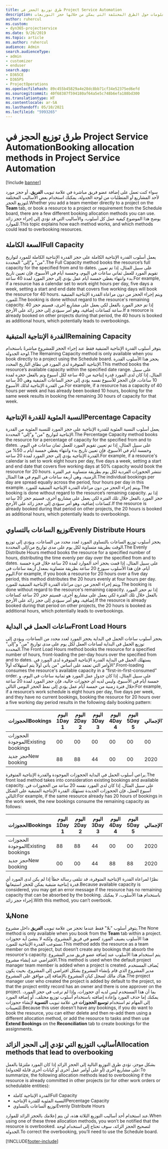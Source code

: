```yaml
---
title: طرق توزيع الحجز في Project Service Automation
description: يقدم هذا الموضوع معلومات حول الطرق المختلفة التي يمكن من خلالها حجز التوزيعات.
author: ruhercul
ms.custom:
- dyn365-projectservice
ms.date: 9/26/2019
ms.topic: article
ms.author: ruhercul
audience: Admin
search.audienceType:
- admin
- customizer
- enduser
search.app:
- D365CE
- D365PS
- ProjectOperations
ms.openlocfilehash: 89c455b45829a4e28dc8bb71cf34e52375ed6efd
ms.sourcegitcommit: 40f68387f594180af64a5e5c748b6efa188bd300
ms.translationtype: HT
ms.contentlocale: ar-SA
ms.lasthandoff: 05/10/2021
ms.locfileid: "5993265"
---
```

# <a name="booking-allocation-methods-in-project-service-automation"></a><span data-ttu-id="079ab-103">طرق توزيع الحجز في Project Service Automation</span><span class="sxs-lookup"><span data-stu-id="079ab-103">Booking allocation methods in Project Service Automation</span></span>

[!include [banner](../includes/psa-now-project-operations.md)]

<span data-ttu-id="079ab-104">سواء كنت تعمل على إضافة عضو فريق مباشرة في علامة تبويب **الفريق**، أو حجز مورد لأحد المشاريع أو المتطلبات من لوحة الجدولة، يمكنك استخدام بعض الأساليب المختلفة لتوزيع الحجز.</span><span class="sxs-lookup"><span data-stu-id="079ab-104">Whether you add a team member directly to a project on the **Team** tab, or book a resource to a project or requirement from the Schedule board, there are a few different booking allocation methods you can use.</span></span> <span data-ttu-id="079ab-105">يوضح هذا الموضوع كيفية عمل كل أسلوب، والأساليب التي قد تؤدي إلى إجراء حجز زائد للموارد.</span><span class="sxs-lookup"><span data-stu-id="079ab-105">This topic explains how each method works, and which methods could lead to overbooking resources.</span></span>

## <a name="full-capacity"></a><span data-ttu-id="079ab-106">السعة الكاملة</span><span class="sxs-lookup"><span data-stu-id="079ab-106">Full Capacity</span></span> 
<span data-ttu-id="079ab-107">يعمل أسلوب القدرة الإنتاجية الكاملة على حجز القدرة الإنتاجية الكاملة للمورد لتواريخ "من" و"إلى" المحددة.</span><span class="sxs-lookup"><span data-stu-id="079ab-107">The Full Capacity method books the resource’s full capacity for the specified from and to dates.</span></span> <span data-ttu-id="079ab-108">على سبيل المثال، إذا تم تعيين تقويم المورد للعمل ثماني ساعات في اليوم، وخمسة أيام في الأسبوع، فإن تعيين تاريخ بدء وانتهاء يغطي خمسة أيام عمل يؤدي إلى حجز المورد لمدة 40 ساعة.</span><span class="sxs-lookup"><span data-stu-id="079ab-108">For example, if a resource has a calendar set to work eight hours per day, five days a week, setting a start and end date that covers five working days will book the resource for 40 hours.</span></span> <span data-ttu-id="079ab-109">ويتم إجراء الحجز من دون مراعاة القدرة الإنتاجية المتبقية للمورد.</span><span class="sxs-lookup"><span data-stu-id="079ab-109">The booking is done without regard to the resource's remaining capacity.</span></span> <span data-ttu-id="079ab-110">إذا تم حجز المورد بالفعل لكي يعمل على مشاريع أخرى، فسيتم حجز 40 ساعة كساعات إضافية، وهو أمر سيؤدي إلى حجز زائد على الأرجح.</span><span class="sxs-lookup"><span data-stu-id="079ab-110">If a resource is already booked on other projects during that period, the 40 hours is booked as additional hours, which potentially leads to overbookings.</span></span>

## <a name="remaining-capacity"></a><span data-ttu-id="079ab-111">القدرة الإنتاجية المتبقية</span><span class="sxs-lookup"><span data-stu-id="079ab-111">Remaining Capacity</span></span>
<span data-ttu-id="079ab-112">يتوفر أسلوب القدرة الإنتاجية المتبقية فقط عند إجراء الحجز للمشروع مباشرةً باستخدام لوحة الجدولة.</span><span class="sxs-lookup"><span data-stu-id="079ab-112">The Remaining Capacity method is only available when you book directly to a project using the Schedule board.</span></span> <span data-ttu-id="079ab-113">يحجز هذا الأسلوب القدرة الإنتاجية المتوفرة لدى المورد في نطاق التاريخ المحدد.</span><span class="sxs-lookup"><span data-stu-id="079ab-113">This method books the resource’s available capacity within the specified date range.</span></span> <span data-ttu-id="079ab-114">على سبيل المثال، إذا كان لدى المورد قدرة إنتاجية من 40 ساعة لكل أسبوع وتم بالفعل حجزه لمدة 10 ساعات، فإن الحجز للأسبوع نفسه يؤدي إلى حجز الساعات المتبقية وهي 30 ساعة من القدرة الإنتاجية لذلك الأسبوع.</span><span class="sxs-lookup"><span data-stu-id="079ab-114">For example, if a resource has a capacity of 40 hours per week and has already been booked 10 hours, booking for the same week results in booking the remaining 30 hours of capacity for that week.</span></span>

## <a name="percentage-capacity"></a><span data-ttu-id="079ab-115">النسبة المئوية للقدرة الإنتاجية</span><span class="sxs-lookup"><span data-stu-id="079ab-115">Percentage Capacity</span></span>
<span data-ttu-id="079ab-116">يعمل أسلوب النسبة المئوية للقدرة الإنتاجية‬ على حجز المورد للنسبة المئوية من القدرة الإنتاجية لتواريخ "من" و"إلى" المحددة.</span><span class="sxs-lookup"><span data-stu-id="079ab-116">The Percentage Capacity method books the resource for a percentage of capacity for the specified from and to dates.</span></span> <span data-ttu-id="079ab-117">على سبيل المثال، إذا تم تعيين تقويم المورد للعمل ثمان ساعات في اليوم، وخمسة أيام في الأسبوع، فإن تعيين تاريخ بدء وانتهاء يغطي خمسة أيام بـ 50% من القدرة الإنتاجية يؤدي إلى حجز المورد لمدة 20 ساعة.</span><span class="sxs-lookup"><span data-stu-id="079ab-117">For example, if a resource's calendar is set to work eight hours per day, five days a week, setting a start and end date that covers five working days at 50% capacity would book the resource for 20 hours.</span></span> <span data-ttu-id="079ab-118">تنتشر الحجوزات الفردية لكل يوم بطريقة متساوية عبر الفترة الزمنية، وهي أربعة ساعات في اليوم في هذا المثال.</span><span class="sxs-lookup"><span data-stu-id="079ab-118">The individual bookings per day are spread equally across the period, four hours per day in this example.</span></span> <span data-ttu-id="079ab-119">ويتم إجراء الحجز من دون مراعاة القدرة الإنتاجية المتبقية للمورد.</span><span class="sxs-lookup"><span data-stu-id="079ab-119">The booking is done without regard to the resource’s remaining capacity.</span></span> <span data-ttu-id="079ab-120">إذا تم حجز المورد بالفعل خلال تلك الفترة لكي يعمل على مشاريع أخرى، فسيتم حجز 20 ساعة كساعات إضافية، وهو أمر سيؤدي إلى حجز زائد على الأرجح.</span><span class="sxs-lookup"><span data-stu-id="079ab-120">If the resource is already booked during that period on other projects, the 20 hours is booked as additional hours, which potentially leads to overbookings.</span></span>

## <a name="evenly-distribute-hours"></a><span data-ttu-id="079ab-121">توزيع الساعات بالتساوي‬</span><span class="sxs-lookup"><span data-stu-id="079ab-121">Evenly Distribute Hours</span></span>
<span data-ttu-id="079ab-122">يحجز أسلوب توزيع الساعات بالتساوي المورد لعدد محدد من الساعات، ويؤدي إلى توزيع الوقت بطريقة متساوية لكل يوم على مدى تواريخ من/إلى المحددة.‬</span><span class="sxs-lookup"><span data-stu-id="079ab-122">The Evenly Distribute Hours method books the resource for a specified number of hours, distributing the time evenly per day over the specified from and to dates.</span></span> <span data-ttu-id="079ab-123">على سبيل المثال، إذا قمت بحجز أحد الموارد لمدة 20 ساعة خلال فترة خمسة أيام، فإن هذا الأسلوب سيوزع 20 ساعة بطريقة متساوية بمعدل أربعة ساعات في اليوم.</span><span class="sxs-lookup"><span data-stu-id="079ab-123">For example, if you book a resource for 20 hours over a five day period, this method distributes the 20 hours evenly at four hours per day.</span></span> <span data-ttu-id="079ab-124">ويتم إجراء الحجز من دون مراعاة القدرة الإنتاجية المتبقية للمورد.</span><span class="sxs-lookup"><span data-stu-id="079ab-124">The booking is done without regard to the resource's remaining capacity.</span></span> <span data-ttu-id="079ab-125">إذا تم حجز المورد بالفعل خلال تلك الفترة لكي يعمل على مشاريع أخرى، فسيتم حجز 20 ساعة كساعات إضافية، وهو أمر سيؤدي إلى حجز زائد على الأرجح.</span><span class="sxs-lookup"><span data-stu-id="079ab-125">If the resource is already booked during that period on other projects, the 20 hours is booked as additional hours, which potentially leads to overbookings.</span></span>

## <a name="front-load-hours"></a><span data-ttu-id="079ab-126">ساعات الحمل في البداية</span><span class="sxs-lookup"><span data-stu-id="079ab-126">Front Load Hours</span></span>
<span data-ttu-id="079ab-127">يحجز أسلوب ساعات الحمل في البداية‬ يحجز المورد لعدد محدد من الساعات، ويؤدي إلى توزيع الحمل في البداية لساعات العمل لكل يوم على مدى تواريخ "من" و"إلى" المحددة.‬</span><span class="sxs-lookup"><span data-stu-id="079ab-127">The Front Load Hours method books the resource for a specified number of hours, front-loading the per-day hours over the specified from and to dates.</span></span> <span data-ttu-id="079ab-128">يستهلك الحمل في البداية القدرة الإنتاجية المتوفرة لدى المورد في الأوامر التي تعتمد على أساس "من يأتي أولاً يتم استهلاكه أولاً".</span><span class="sxs-lookup"><span data-stu-id="079ab-128">Front-loading consumes the resource's available capacity in a “first-in-first-consumed” order.</span></span> <span data-ttu-id="079ab-129">على سبيل المثال، إذا كان جدول عمل المورد هو ثمانية ساعات في اليوم، و خمسة أيام في الأسبوع، وليس لديه أي حجوزات حالية، فإن حجز المورد لمدة 20 ساعة خلال فترة زمنية من خمسة أيام عمل يؤدي إلى نمط الحجز اليومي التالي:</span><span class="sxs-lookup"><span data-stu-id="079ab-129">For example, if a resource’s work schedule is eight hours per day, five days per week, and they have no current bookings, booking the resource for 20 hours over a five working day period results in the following daily booking pattern:</span></span> 

|         <span data-ttu-id="079ab-130">الحجوزات</span><span class="sxs-lookup"><span data-stu-id="079ab-130">Bookings</span></span>          |    <span data-ttu-id="079ab-131">اليوم 1</span><span class="sxs-lookup"><span data-stu-id="079ab-131">Day 1</span></span>    |    <span data-ttu-id="079ab-132">اليوم 2</span><span class="sxs-lookup"><span data-stu-id="079ab-132">Day 2</span></span>    |    <span data-ttu-id="079ab-133">اليوم 3</span><span class="sxs-lookup"><span data-stu-id="079ab-133">Day 3</span></span>    |    <span data-ttu-id="079ab-134">اليوم 4</span><span class="sxs-lookup"><span data-stu-id="079ab-134">Day 4</span></span>    |    <span data-ttu-id="079ab-135">اليوم 5</span><span class="sxs-lookup"><span data-stu-id="079ab-135">Day 5</span></span>    |    <span data-ttu-id="079ab-136">الإجمالي‬</span><span class="sxs-lookup"><span data-stu-id="079ab-136">Total</span></span>    |
|---------------------------|-------------|-------------|-------------|-------------|-------------|-------------|
|    <span data-ttu-id="079ab-137">الحجوزات الموجودة</span><span class="sxs-lookup"><span data-stu-id="079ab-137">Existing   bookings</span></span>    |    <span data-ttu-id="079ab-138">0</span><span class="sxs-lookup"><span data-stu-id="079ab-138">0</span></span>        |    <span data-ttu-id="079ab-139">0</span><span class="sxs-lookup"><span data-stu-id="079ab-139">0</span></span>        |    <span data-ttu-id="079ab-140">0</span><span class="sxs-lookup"><span data-stu-id="079ab-140">0</span></span>        |    <span data-ttu-id="079ab-141">0</span><span class="sxs-lookup"><span data-stu-id="079ab-141">0</span></span>        |    <span data-ttu-id="079ab-142">0</span><span class="sxs-lookup"><span data-stu-id="079ab-142">0</span></span>        |    <span data-ttu-id="079ab-143">0</span><span class="sxs-lookup"><span data-stu-id="079ab-143">0</span></span>        |
|    <span data-ttu-id="079ab-144">حجز جديد</span><span class="sxs-lookup"><span data-stu-id="079ab-144">New   booking</span></span>          |    <span data-ttu-id="079ab-145">8</span><span class="sxs-lookup"><span data-stu-id="079ab-145">8</span></span>        |    <span data-ttu-id="079ab-146">8</span><span class="sxs-lookup"><span data-stu-id="079ab-146">8</span></span>        |    <span data-ttu-id="079ab-147">4</span><span class="sxs-lookup"><span data-stu-id="079ab-147">4</span></span>        |    <span data-ttu-id="079ab-148">0</span><span class="sxs-lookup"><span data-stu-id="079ab-148">0</span></span>        |    <span data-ttu-id="079ab-149">0</span><span class="sxs-lookup"><span data-stu-id="079ab-149">0</span></span>        |    <span data-ttu-id="079ab-150">20</span><span class="sxs-lookup"><span data-stu-id="079ab-150">20</span></span>       |

<span data-ttu-id="079ab-151">يراعي أسلوب الحمل في البداية الحجوزات الموجودة والقدرة الإنتاجية المتوفرة.</span><span class="sxs-lookup"><span data-stu-id="079ab-151">The front load method takes into consideration existing bookings and available capacity.</span></span> <span data-ttu-id="079ab-152">على سبيل المثال، إذا كان لدى المورد نفسه 20 ساعة من الحجوزات في أسبوع العمل، فإن الحجوزات الجديدة تستهلك القدرة الإنتاجية المتبقية على الشكل التالي:</span><span class="sxs-lookup"><span data-stu-id="079ab-152">For example, if the same resource already has 20 hours of bookings in the work week, the new bookings consume the remaining capacity as follows:</span></span>

|   <span data-ttu-id="079ab-153">الحجوزات</span><span class="sxs-lookup"><span data-stu-id="079ab-153">Bookings</span></span>          | <span data-ttu-id="079ab-154">اليوم 1</span><span class="sxs-lookup"><span data-stu-id="079ab-154">Day 1</span></span> | <span data-ttu-id="079ab-155">اليوم 2</span><span class="sxs-lookup"><span data-stu-id="079ab-155">Day 2</span></span> | <span data-ttu-id="079ab-156">اليوم 3</span><span class="sxs-lookup"><span data-stu-id="079ab-156">Day 3</span></span> | <span data-ttu-id="079ab-157">اليوم 4</span><span class="sxs-lookup"><span data-stu-id="079ab-157">Day 4</span></span> | <span data-ttu-id="079ab-158">اليوم 5</span><span class="sxs-lookup"><span data-stu-id="079ab-158">Day 5</span></span> | <span data-ttu-id="079ab-159">الإجمالي‬</span><span class="sxs-lookup"><span data-stu-id="079ab-159">Total</span></span> |
|---------------------|-------|-------|-------|-------|-------|-------|
| <span data-ttu-id="079ab-160">الحجوزات الموجودة</span><span class="sxs-lookup"><span data-stu-id="079ab-160">Existing   bookings</span></span> | <span data-ttu-id="079ab-161">8</span><span class="sxs-lookup"><span data-stu-id="079ab-161">8</span></span>     | <span data-ttu-id="079ab-162">8</span><span class="sxs-lookup"><span data-stu-id="079ab-162">8</span></span>     | <span data-ttu-id="079ab-163">4</span><span class="sxs-lookup"><span data-stu-id="079ab-163">4</span></span>     | <span data-ttu-id="079ab-164">0</span><span class="sxs-lookup"><span data-stu-id="079ab-164">0</span></span>     | <span data-ttu-id="079ab-165">0</span><span class="sxs-lookup"><span data-stu-id="079ab-165">0</span></span>     | <span data-ttu-id="079ab-166">20</span><span class="sxs-lookup"><span data-stu-id="079ab-166">20</span></span>    |
| <span data-ttu-id="079ab-167">حجز جديد</span><span class="sxs-lookup"><span data-stu-id="079ab-167">New   booking</span></span>       | <span data-ttu-id="079ab-168">0</span><span class="sxs-lookup"><span data-stu-id="079ab-168">0</span></span>     | <span data-ttu-id="079ab-169">0</span><span class="sxs-lookup"><span data-stu-id="079ab-169">0</span></span>     | <span data-ttu-id="079ab-170">4</span><span class="sxs-lookup"><span data-stu-id="079ab-170">4</span></span>     | <span data-ttu-id="079ab-171">8</span><span class="sxs-lookup"><span data-stu-id="079ab-171">8</span></span>     | <span data-ttu-id="079ab-172">8</span><span class="sxs-lookup"><span data-stu-id="079ab-172">8</span></span>     | <span data-ttu-id="079ab-173">20</span><span class="sxs-lookup"><span data-stu-id="079ab-173">20</span></span>    |

<span data-ttu-id="079ab-174">نظرًا لمراعاة القدرة الإنتاجية المتوفرة، قد تتلقى رسالة خطأ إذا لم يكن لدى المورد أي قدرة إنتاجية متبقية يمكن للحجز استيعابها.</span><span class="sxs-lookup"><span data-stu-id="079ab-174">Because available capacity is considered, you may get an error message if the resource has no remaining capacity that can be absorbed by the booking.</span></span> <span data-ttu-id="079ab-175">باستخدام هذا الأسلوب، لا يمكنك إجراء حجز زائد.</span><span class="sxs-lookup"><span data-stu-id="079ab-175">With this method, you can’t overbook.</span></span>

## <a name="none"></a><span data-ttu-id="079ab-176">بلا</span><span class="sxs-lookup"><span data-stu-id="079ab-176">None</span></span>
<span data-ttu-id="079ab-177">يتوفر أسلوب "بلا" فقط عندما تحجز من علامة تبويب **الفريق** داخل مشروع.</span><span class="sxs-lookup"><span data-stu-id="079ab-177">The None method is only available when you book from the **Team** tab within a project.</span></span> <span data-ttu-id="079ab-178">هذا الأسلوب يضيف المورد كعضو في فريق المشروع، ولكنه لا ينشئ أية حجوزات تستوعب القدرة الإنتاجية للمورد.</span><span class="sxs-lookup"><span data-stu-id="079ab-178">This method adds the resource as a team member on the project, but doesn’t create any bookings that absorb the resource's capacity.</span></span> <span data-ttu-id="079ab-179">يتم استخدام هذا الأسلوب عند إضافة عضو فريق مدير المشروع الافتراضي عند إنشاء مشروع.</span><span class="sxs-lookup"><span data-stu-id="079ab-179">This method is used when the default project manager team member is added when a project is created.</span></span> <span data-ttu-id="079ab-180">يُضاف المستخدم مدير المشروع الذي قام بإنشاء المشروع بشكل افتراضي إلى المشروع، بحيث يكون هناك مالك لسجل كيان المشروع بالإضافة إلى موافق على المشروع.</span><span class="sxs-lookup"><span data-stu-id="079ab-180">The project manager user who created the project is added by default to the project, so that the project entity record has an owner and there is one approver on the project.</span></span> <span data-ttu-id="079ab-181">بما أن هذا المستخدم ليس لديه أي حجوزات، وإذا لم ترغب في حجز المورد، يمكنك إما حذف المورد وإعادة إضافته باستخدام أسلوب توزيع مختلف، أو إضافة المورد إلى المهام ثم استخدام **توسيع الحجوزات** في علامة تبويب **التسوية** لإنشاء حجوزات للتعيينات.</span><span class="sxs-lookup"><span data-stu-id="079ab-181">Because this user doesn't have any bookings, if you do want to book the resource, you can either delete and then re-add them using a different allocation method, or add the resource to tasks and then use **Extend Bookings** on the **Reconciliation** tab to create bookings for the assignments.</span></span>

## <a name="allocation-methods-that-lead-to-overbooking"></a><span data-ttu-id="079ab-182">أساليب التوزيع التي تؤدي إلى الحجز الزائد</span><span class="sxs-lookup"><span data-stu-id="079ab-182">Allocation methods that lead to overbooking</span></span>
<span data-ttu-id="079ab-183">بشكل موجز، تؤدي طرق التوزيع التالية إلى الحجز الزائد إذا كان المورد ملتزمًا بالعمل على مشاريع أخرى (أو على أوامر عمل أخرى أو كيانات أخرى قابلة للجدولة):</span><span class="sxs-lookup"><span data-stu-id="079ab-183">To summarize, the following allocation methods lead to overbooking if the resource is already committed in other projects (or for other work orders or schedulable entities):</span></span>

- <span data-ttu-id="079ab-184">القدرة الإنتاجية كاملة</span><span class="sxs-lookup"><span data-stu-id="079ab-184">Full Capacity</span></span>
- <span data-ttu-id="079ab-185">النسبة المئوية للقدرة الإنتاجية</span><span class="sxs-lookup"><span data-stu-id="079ab-185">Percentage Capacity</span></span>
- <span data-ttu-id="079ab-186">توزيع الساعات بالتساوي‬</span><span class="sxs-lookup"><span data-stu-id="079ab-186">Evenly Distribute Hours</span></span>

<span data-ttu-id="079ab-187">عند استخدام أحد أساليب التوزيع الثلاثة هذه، لن يتم إعلامك بالحجز الزائد للموارد.</span><span class="sxs-lookup"><span data-stu-id="079ab-187">When using one of these three allocation methods, you won’t be notified that the resource is overbooked.</span></span> <span data-ttu-id="079ab-188">لتصحيح الحجز الزائد، سوف تحتاج إلى استخدام لوحة الجدولة.</span><span class="sxs-lookup"><span data-stu-id="079ab-188">To correct the overbooking, you’ll need to use the Schedule board.</span></span>


[!INCLUDE[footer-include](../includes/footer-banner.md)]